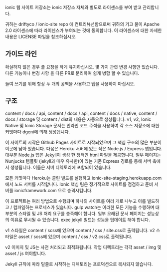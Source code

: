 ionic 웹 사이트 저장소는 ionic 저장소 자체와 별도로 라이센스를 부여 받고 관리합니다.

귀하는 driftyco / ionic-site repo 에 컨트리뷰션함으로써 귀하의 기고 물이 Apache 2.0 라이센스에 따라 라이센스가 부여되는 것에 동의합니다. 이 라이센스에 대한 자세한 내용은 LICENSE 파일을 참조하십시오.

## 가이드 라인
확실하지 않은 경우 풀 요청을 작게 유지하십시오. 몇 가지 관련 변경 사항만 있습니다. 다른 기능이나 변경 사항  을 다른 PR로 분리하여 쉽게 병합 할 수 있습니다.

들여 쓰기를 위해 항상 두 개의 공백을 사용하고 탭을 사용하지 마십시오.

## 구조
content / docs / api, content / docs / api, content / docs / native, content / docs / storage 및 content / dist의 내용은 자동으로 생성됩니다. v1, v2, Ionic Native 및 Ionic Storage 문서는 인라인 코드 주석을 사용하여 각 소스 저장소에 대한 커밋마다 dgeni에 의해 생성됩니다.

이 사이트의 시작은 Github Pages 사이트로 시작되었으며 그 핵심 구조의 많은 부분이 이곳에 남아 있습니다. 다음은 Heroku 서버에 있는 작은 Node.js / Express 앱입니다. 대부분 Node.js 앱은 Jekyll이 생성 한 정적인 html 파일을 제공합니다. 일부 페이지는 Nunjucks 템플릿 (jekyll과 매우 유사한)이 있는 기존 Express 경로를 통해 서버 측에서 생성됩니다. 이들은 서버 디렉토리에 포함되어 있습니다.

모든 커밋마다 Heroku는 클린 빌드를 실행하고 ionic-site-staging.herokuapp.com 에서 노드 서버를 시작합니다. Ionic 핵심 팀은 정기적으로 사이트를 점검하고 준비 서버를 ionicframework.com 으로 승격시킵니다.

이 프로젝트는 여러 방법으로 수행되며 하나의 사이트를 여러 개로 나누고 이를 빌드하고 / 컴파일하는 프로세스가 있습니다. gulp watch는 이러한 모든 기능을 수행하며 대부분의 스타일 및 JS 처리 요구를 충족해야 합니다. 일부 오래된 문서 페이지는 성능상의 이유로 무시될 수 있습니다. exec jekyll 빌드는 성능을 업데이트 해야 합니다.

v1 스타일은 content / scss에 있으며 content / css / site.css로 출력됩니다. v2 스타일은 asset / scss에 있으며 content / css / v2.css로 출력됩니다.

v2 이미지 및 JS는 사전 처리되고 최적화됩니다. 작업 디렉토리는 각각 asset / img 및 asset / js 여야합니다.

Jekyll 규칙에 따라 밑줄로 시작하는 디렉토리는 프로덕션으로 복사되지 않습니다.
